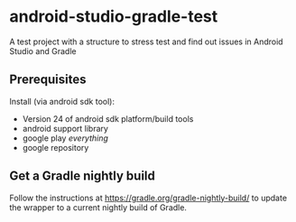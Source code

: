 # android-studio-gradle-test
A test project with a structure to stress test and find out issues in Android Studio and Gradle

## Prerequisites
Install (via android sdk tool):
- Version 24 of android sdk platform/build tools
- android support library
- google play _everything_
- google repository

## Get a Gradle nightly build
Follow the instructions at https://gradle.org/gradle-nightly-build/ to update the wrapper to a current nightly build of Gradle.

